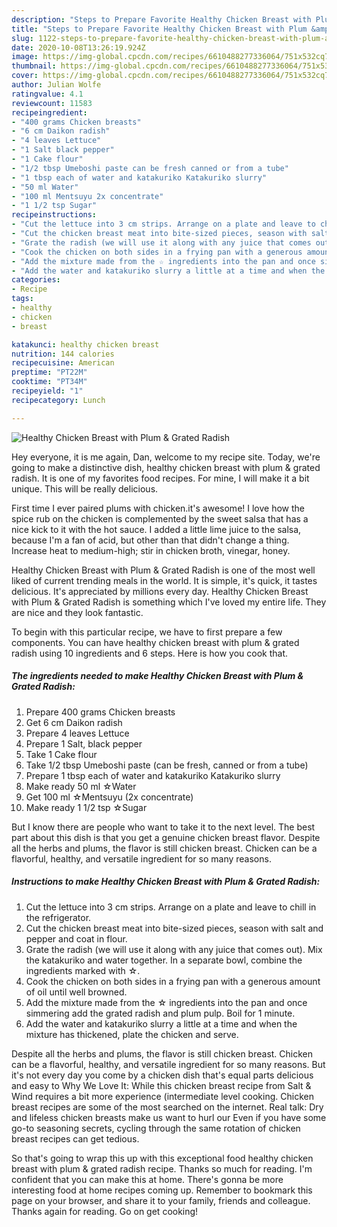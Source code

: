 ```yaml
---
description: "Steps to Prepare Favorite Healthy Chicken Breast with Plum &amp;amp; Grated Radish"
title: "Steps to Prepare Favorite Healthy Chicken Breast with Plum &amp;amp; Grated Radish"
slug: 1122-steps-to-prepare-favorite-healthy-chicken-breast-with-plum-and-amp-grated-radish
date: 2020-10-08T13:26:19.924Z
image: https://img-global.cpcdn.com/recipes/6610488277336064/751x532cq70/healthy-chicken-breast-with-plum-grated-radish-recipe-main-photo.jpg
thumbnail: https://img-global.cpcdn.com/recipes/6610488277336064/751x532cq70/healthy-chicken-breast-with-plum-grated-radish-recipe-main-photo.jpg
cover: https://img-global.cpcdn.com/recipes/6610488277336064/751x532cq70/healthy-chicken-breast-with-plum-grated-radish-recipe-main-photo.jpg
author: Julian Wolfe
ratingvalue: 4.1
reviewcount: 11583
recipeingredient:
- "400 grams Chicken breasts"
- "6 cm Daikon radish"
- "4 leaves Lettuce"
- "1 Salt black pepper"
- "1 Cake flour"
- "1/2 tbsp Umeboshi paste can be fresh canned or from a tube"
- "1 tbsp each of water and katakuriko Katakuriko slurry"
- "50 ml Water"
- "100 ml Mentsuyu 2x concentrate"
- "1 1/2 tsp Sugar"
recipeinstructions:
- "Cut the lettuce into 3 cm strips. Arrange on a plate and leave to chill in the refrigerator."
- "Cut the chicken breast meat into bite-sized pieces, season with salt and pepper and coat in flour."
- "Grate the radish (we will use it along with any juice that comes out). Mix the katakuriko and water together. In a separate bowl, combine the ingredients marked with ☆."
- "Cook the chicken on both sides in a frying pan with a generous amount of oil until well browned."
- "Add the mixture made from the ☆ ingredients into the pan and once simmering add the grated radish and plum pulp. Boil for 1 minute."
- "Add the water and katakuriko slurry a little at a time and when the mixture has thickened, plate the chicken and serve."
categories:
- Recipe
tags:
- healthy
- chicken
- breast

katakunci: healthy chicken breast 
nutrition: 144 calories
recipecuisine: American
preptime: "PT22M"
cooktime: "PT34M"
recipeyield: "1"
recipecategory: Lunch

---
```



![Healthy Chicken Breast with Plum &amp; Grated Radish](https://img-global.cpcdn.com/recipes/6610488277336064/751x532cq70/healthy-chicken-breast-with-plum-grated-radish-recipe-main-photo.jpg)

Hey everyone, it is me again, Dan, welcome to my recipe site. Today, we're going to make a distinctive dish, healthy chicken breast with plum &amp; grated radish. It is one of my favorites food recipes. For mine, I will make it a bit unique. This will be really delicious.

First time I ever paired plums with chicken.it&#39;s awesome! I love how the spice rub on the chicken is complemented by the sweet salsa that has a nice kick to it with the hot sauce. I added a little lime juice to the salsa, because I&#39;m a fan of acid, but other than that didn&#39;t change a thing. Increase heat to medium-high; stir in chicken broth, vinegar, honey.

Healthy Chicken Breast with Plum &amp; Grated Radish is one of the most well liked of current trending meals in the world. It is simple, it's quick, it tastes delicious. It's appreciated by millions every day. Healthy Chicken Breast with Plum &amp; Grated Radish is something which I've loved my entire life. They are nice and they look fantastic.


To begin with this particular recipe, we have to first prepare a few components. You can have healthy chicken breast with plum &amp; grated radish using 10 ingredients and 6 steps. Here is how you cook that.

<!--inarticleads1-->

##### The ingredients needed to make Healthy Chicken Breast with Plum &amp; Grated Radish:

1. Prepare 400 grams Chicken breasts
1. Get 6 cm Daikon radish
1. Prepare 4 leaves Lettuce
1. Prepare 1 Salt, black pepper
1. Take 1 Cake flour
1. Take 1/2 tbsp Umeboshi paste (can be fresh, canned or from a tube)
1. Prepare 1 tbsp each of water and katakuriko Katakuriko slurry
1. Make ready 50 ml ☆Water
1. Get 100 ml ☆Mentsuyu (2x concentrate)
1. Make ready 1 1/2 tsp ☆Sugar


But I know there are people who want to take it to the next level. The best part about this dish is that you get a genuine chicken breast flavor. Despite all the herbs and plums, the flavor is still chicken breast. Chicken can be a flavorful, healthy, and versatile ingredient for so many reasons. 

<!--inarticleads2-->

##### Instructions to make Healthy Chicken Breast with Plum &amp; Grated Radish:

1. Cut the lettuce into 3 cm strips. Arrange on a plate and leave to chill in the refrigerator.
1. Cut the chicken breast meat into bite-sized pieces, season with salt and pepper and coat in flour.
1. Grate the radish (we will use it along with any juice that comes out). Mix the katakuriko and water together. In a separate bowl, combine the ingredients marked with ☆.
1. Cook the chicken on both sides in a frying pan with a generous amount of oil until well browned.
1. Add the mixture made from the ☆ ingredients into the pan and once simmering add the grated radish and plum pulp. Boil for 1 minute.
1. Add the water and katakuriko slurry a little at a time and when the mixture has thickened, plate the chicken and serve.


Despite all the herbs and plums, the flavor is still chicken breast. Chicken can be a flavorful, healthy, and versatile ingredient for so many reasons. But it&#39;s not every day you come by a chicken dish that&#39;s equal parts delicious and easy to Why We Love It: While this chicken breast recipe from Salt &amp; Wind requires a bit more experience (intermediate level cooking. Chicken breast recipes are some of the most searched on the internet. Real talk: Dry and lifeless chicken breasts make us want to hurl our Even if you have some go-to seasoning secrets, cycling through the same rotation of chicken breast recipes can get tedious. 

So that's going to wrap this up with this exceptional food healthy chicken breast with plum &amp; grated radish recipe. Thanks so much for reading. I'm confident that you can make this at home. There's gonna be more interesting food at home recipes coming up. Remember to bookmark this page on your browser, and share it to your family, friends and colleague. Thanks again for reading. Go on get cooking!
